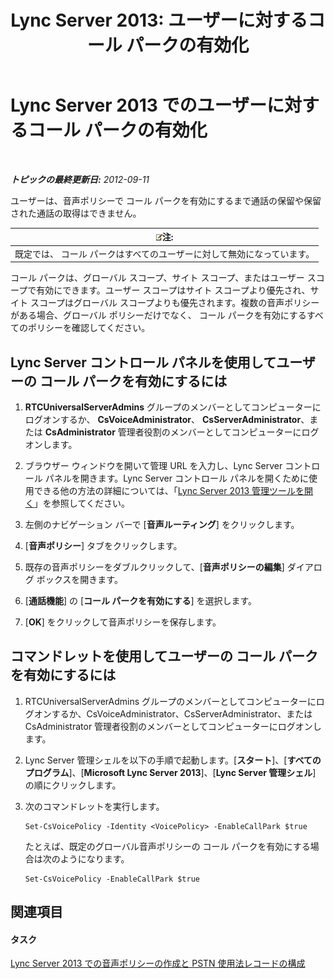﻿---
title: 'Lync Server 2013: ユーザーに対するコール パークの有効化'
TOCTitle: ユーザーに対するコール パークの有効化
ms:assetid: 9430763f-3394-467c-9c6d-426bf761604e
ms:mtpsurl: https://technet.microsoft.com/ja-jp/library/Gg398753(v=OCS.15)
ms:contentKeyID: 48272912
ms.date: 05/19/2016
mtps_version: v=OCS.15
ms.translationtype: HT
---

# Lync Server 2013 でのユーザーに対するコール パークの有効化

 

_**トピックの最終更新日:** 2012-09-11_

ユーザーは、音声ポリシーで コール パークを有効にするまで通話の保留や保留された通話の取得はできません。

<table>
<thead>
<tr class="header">
<th><img src="images/Gg412781.note(OCS.15).gif" title="note" alt="note" />注:</th>
</tr>
</thead>
<tbody>
<tr class="odd">
<td>既定では、 コール パークはすべてのユーザーに対して無効になっています。</td>
</tr>
</tbody>
</table>


コール パークは、グローバル スコープ、サイト スコープ、またはユーザー スコープで有効にできます。ユーザー スコープはサイト スコープより優先され、サイト スコープはグローバル スコープよりも優先されます。複数の音声ポリシーがある場合、グローバル ポリシーだけでなく、 コール パークを有効にするすべてのポリシーを確認してください。

## Lync Server コントロール パネルを使用してユーザーの コール パークを有効にするには

1.  **RTCUniversalServerAdmins** グループのメンバーとしてコンピューターにログオンするか、 **CsVoiceAdministrator**、 **CsServerAdministrator**、または **CsAdministrator** 管理者役割のメンバーとしてコンピューターにログオンします。

2.  ブラウザー ウィンドウを開いて管理 URL を入力し、Lync Server コントロール パネルを開きます。Lync Server コントロール パネルを開くために使用できる他の方法の詳細については、「[Lync Server 2013 管理ツールを開く](lync-server-2013-open-lync-server-administrative-tools.md)」を参照してください。

3.  左側のナビゲーション バーで \[**音声ルーティング**\] をクリックします。

4.  \[**音声ポリシー**\] タブをクリックします。

5.  既存の音声ポリシーをダブルクリックして、\[**音声ポリシーの編集**\] ダイアログ ボックスを開きます。

6.  \[**通話機能**\] の \[**コール パークを有効にする**\] を選択します。

7.  \[**OK**\] をクリックして音声ポリシーを保存します。

## コマンドレットを使用してユーザーの コール パークを有効にするには

1.  RTCUniversalServerAdmins グループのメンバーとしてコンピューターにログオンするか、CsVoiceAdministrator、CsServerAdministrator、または CsAdministrator 管理者役割のメンバーとしてコンピューターにログオンします。

2.  Lync Server 管理シェルを以下の手順で起動します。\[**スタート**\]、\[**すべてのプログラム**\]、\[**Microsoft Lync Server 2013**\]、\[**Lync Server 管理シェル**\] の順にクリックします。

3.  次のコマンドレットを実行します。
    
        Set-CsVoicePolicy -Identity <VoicePolicy> -EnableCallPark $true
    
    たとえば、既定のグローバル音声ポリシーの コール パークを有効にする場合は次のようになります。
    
        Set-CsVoicePolicy -EnableCallPark $true

## 関連項目

#### タスク

[Lync Server 2013 での音声ポリシーの作成と PSTN 使用法レコードの構成](lync-server-2013-create-a-voice-policy-and-configure-pstn-usage-records.md)

